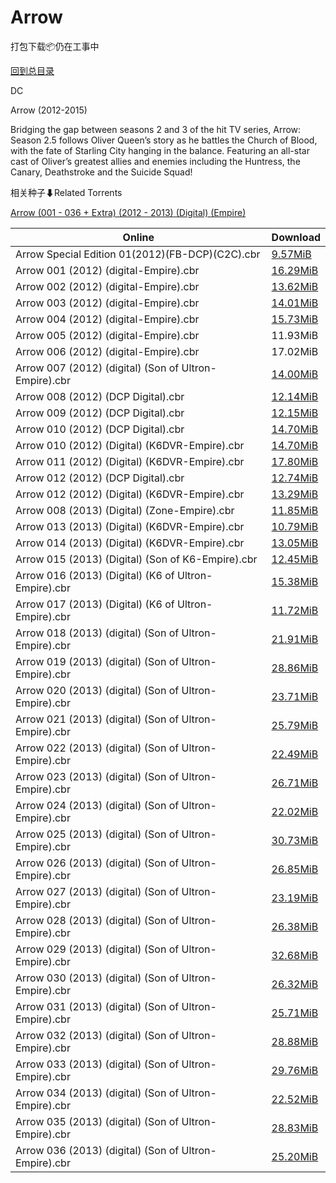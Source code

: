 # Arrow

打包下载📦仍在工事中

[回到总目录](/Catalogs.md)

DC

Arrow (2012-2015)

Bridging the gap between seasons 2 and 3 of the hit TV series, Arrow: Season 2.5 follows Oliver Queen’s story as he battles the Church of Blood, with the fate of Starling City hanging in the balance. Featuring an all-star cast of Oliver’s greatest allies and enemies including the Huntress, the Canary, Deathstroke and the Suicide Squad!





相关种子⬇Related Torrents

[Arrow (001 - 036 + Extra) (2012 - 2013) (Digital) (Empire)](https://github.com/alicewish/markdown/blob/master/torrent/Arrow--001---036---Extra---2012---2013---Digital---Empire.md)

Online | Download
--- | ---
Arrow Special Edition 01(2012)(FB-DCP)(C2C).cbr | [9.57MiB](https://pan.baidu.com/s/1qYbZfo4#list/path=%2F0-Day%20Week%20of%202012%20Q4%2F0-Day%20Week%20of%202012.10.17%2F%E3%82%A2%E3%82%AD%E3%82%B5%E3%82%AD%E3%82%BB%E3%82%B3%E3%82%BB%E3%82%AF%E3%82%BD%E3%82%AF%E3%82%B7%E3%82%A8%E3%82%A4%E3%82%B7%E3%82%A8%E3%82%B5%E3%82%AA%E3%82%BF%E3%82%B3%E3%82%B7%E3%82%AA%E3%82%AD%E3%82%BF%E3%82%B9%E3%82%BF%E3%82%B1%E3%82%AB%E3%82%AF%E3%82%A4%E3%82%A6%E3%82%A4%E3%82%AF&parentPath=%2F0-Day%20Week%20of%202012%20Q4)
Arrow 001 (2012) (digital-Empire).cbr | [16.29MiB](https://pan.baidu.com/s/1c2GZf5e#list/path=%2F0-Day%20Week%20of%202012%20Q4%2F0-Day%20Week%20of%202012.10.10%2F%E3%82%A8%E3%82%AD%E3%82%BF%E3%82%AD%E3%82%AF%E3%82%B3%E3%82%A4%E3%82%AA%E3%82%A4%E3%82%B1%E3%82%AF%E3%82%B7%E3%82%B7%E3%82%BD%E3%82%B7%E3%82%AD%E3%82%B7%E3%82%B9%E3%82%B7%E3%82%AA%E3%82%AD%E3%82%B9%E3%82%AF%E3%82%B1%E3%82%B9%E3%82%BD%E3%82%BD%E3%82%A4%E3%82%B5%E3%82%B1%E3%82%BB%E3%82%AA&parentPath=%2F0-Day%20Week%20of%202012%20Q4)
Arrow 002 (2012) (digital-Empire).cbr | [13.62MiB](https://pan.baidu.com/s/1qYbZfo4#list/path=%2F0-Day%20Week%20of%202012%20Q4%2F0-Day%20Week%20of%202012.10.17%2F%E3%82%A2%E3%82%AF%E3%82%BF%E3%82%B9%E3%82%A6%E3%82%AA%E3%82%AD%E3%82%A8%E3%82%AD%E3%82%B7%E3%82%AF%E3%82%AA%E3%82%A6%E3%82%A8%E3%82%B9%E3%82%AF%E3%82%B9%E3%82%A6%E3%82%BB%E3%82%BD%E3%82%B1%E3%82%BD%E3%82%A8%E3%82%A2%E3%82%AF%E3%82%A6%E3%82%BB%E3%82%AA%E3%82%AD%E3%82%B3%E3%82%BF%E3%82%BD&parentPath=%2F0-Day%20Week%20of%202012%20Q4)
Arrow 003 (2012) (digital-Empire).cbr | [14.01MiB](https://pan.baidu.com/s/1jIxkaPK#list/path=%2F0-Day%20Week%20of%202012%20Q4%2F0-Day%20Week%20of%202012.10.24%2F%E3%82%AD%E3%82%AF%E3%82%AD%E3%82%B3%E3%82%AA%E3%82%B9%E3%82%A6%E3%82%AD%E3%82%B3%E3%82%AF%E3%82%B5%E3%82%AA%E3%82%A2%E3%82%BD%E3%82%B7%E3%82%BD%E3%82%AD%E3%82%AF%E3%82%B1%E3%82%A2%E3%82%A6%E3%82%B3%E3%82%AB%E3%82%A4%E3%82%A4%E3%82%BB%E3%82%AD%E3%82%B9%E3%82%AA%E3%82%B7%E3%82%BB%E3%82%AA&parentPath=%2F0-Day%20Week%20of%202012%20Q4)
Arrow 004 (2012) (digital-Empire).cbr | [15.73MiB](https://pan.baidu.com/s/1hsKUIbU#list/path=%2F0-Day%20Week%20of%202012%20Q4%2F0-Day%20Week%20of%202012.10.31%2F%E3%82%A4%E3%82%B9%E3%82%AB%E3%82%AF%E3%82%B3%E3%82%BF%E3%82%AB%E3%82%AA%E3%82%A8%E3%82%A8%E3%82%BF%E3%82%A2%E3%82%A6%E3%82%BB%E3%82%A6%E3%82%B3%E3%82%A2%E3%82%B7%E3%82%A4%E3%82%AF%E3%82%B3%E3%82%A8%E3%82%B3%E3%82%A4%E3%82%A4%E3%82%AB%E3%82%B5%E3%82%AF%E3%82%AA%E3%82%B5%E3%82%B5%E3%82%BD&parentPath=%2F0-Day%20Week%20of%202012%20Q4)
Arrow 005 (2012) (digital-Empire).cbr | 11.93MiB
Arrow 006 (2012) (digital-Empire).cbr | 17.02MiB
Arrow 007 (2012) (digital) (Son of Ultron-Empire).cbr | [14.00MiB](https://pan.baidu.com/s/1nvvcjO1#list/path=%2F0-Day%20Week%20of%202012%20Q4%2F0-Day%20Week%20of%202012.11.21%2F%E3%82%B9%E3%82%BD%E3%82%B7%E3%82%B9%E3%82%A2%E3%82%A2%E3%82%A6%E3%82%A4%E3%82%BB%E3%82%BB%E3%82%AB%E3%82%B3%E3%82%AB%E3%82%AF%E3%82%B5%E3%82%B5%E3%82%B7%E3%82%A8%E3%82%B1%E3%82%BD%E3%82%B7%E3%82%AA%E3%82%A4%E3%82%A4%E3%82%B1%E3%82%AD%E3%82%AB%E3%82%AD%E3%82%BD%E3%82%AF%E3%82%B7%E3%82%B7&parentPath=%2F0-Day%20Week%20of%202012%20Q4)
Arrow 008 (2012) (DCP Digital).cbr | [12.14MiB](https://pan.baidu.com/s/1i4OaowH#list/path=%2F0-Day%20Week%20of%202012%20Q4%2F0-Day%20Week%20of%202012.11.28%2F%E3%82%B9%E3%82%A6%E3%82%B7%E3%82%A6%E3%82%A8%E3%82%A4%E3%82%A4%E3%82%B3%E3%82%AD%E3%82%B1%E3%82%A8%E3%82%A8%E3%82%AA%E3%82%B7%E3%82%BD%E3%82%B9%E3%82%BB%E3%82%BB%E3%82%A4%E3%82%BD%E3%82%BF%E3%82%B5%E3%82%B7%E3%82%AA%E3%82%BB%E3%82%BD%E3%82%A8%E3%82%B3%E3%82%BD%E3%82%AD%E3%82%AB%E3%82%B7&parentPath=%2F0-Day%20Week%20of%202012%20Q4)
Arrow 009 (2012) (DCP Digital).cbr | [12.15MiB](https://pan.baidu.com/s/1hsmyIVy#list/path=%2F0-Day%20Week%20of%202012%20Q4%2F0-Day%20Week%20of%202012.12.05%2F%E3%82%B3%E3%82%BD%E3%82%A6%E3%82%AA%E3%82%B1%E3%82%BF%E3%82%BF%E3%82%B1%E3%82%A4%E3%82%B9%E3%82%A8%E3%82%AD%E3%82%B1%E3%82%B9%E3%82%A6%E3%82%AB%E3%82%B9%E3%82%B7%E3%82%B3%E3%82%B7%E3%82%BD%E3%82%AD%E3%82%BD%E3%82%BD%E3%82%A2%E3%82%BB%E3%82%A4%E3%82%B5%E3%82%B9%E3%82%AD%E3%82%A6%E3%82%BD&parentPath=%2F0-Day%20Week%20of%202012%20Q4)
Arrow 010 (2012) (DCP Digital).cbr | [14.70MiB](https://pan.baidu.com/s/1bQWtjg#list/path=%2F0-Day%20Week%20of%202012%20Q4%2F0-Day%20Week%20of%202012.12.12%2F%E3%82%A4%E3%82%A6%E3%82%BF%E3%82%B1%E3%82%B5%E3%82%BB%E3%82%BB%E3%82%BF%E3%82%A6%E3%82%AF%E3%82%B3%E3%82%AB%E3%82%BF%E3%82%A8%E3%82%AD%E3%82%AD%E3%82%AF%E3%82%A6%E3%82%A6%E3%82%A2%E3%82%A8%E3%82%B1%E3%82%AA%E3%82%B9%E3%82%A6%E3%82%B5%E3%82%AA%E3%82%B5%E3%82%A2%E3%82%A8%E3%82%B3%E3%82%B3&parentPath=%2F0-Day%20Week%20of%202012%20Q4)
Arrow 010 (2012) (Digital) (K6DVR-Empire).cbr | [14.70MiB](https://pan.baidu.com/s/1bQWtjg#list/path=%2F0-Day%20Week%20of%202012%20Q4%2F0-Day%20Week%20of%202012.12.12%2F%E3%82%A6%E3%82%A6%E3%82%A4%E3%82%BD%E3%82%AB%E3%82%B9%E3%82%B5%E3%82%AA%E3%82%BD%E3%82%BB%E3%82%A8%E3%82%B7%E3%82%A6%E3%82%A8%E3%82%A6%E3%82%BF%E3%82%B7%E3%82%B5%E3%82%AF%E3%82%B7%E3%82%BD%E3%82%B1%E3%82%BD%E3%82%AD%E3%82%BD%E3%82%B9%E3%82%BD%E3%82%B1%E3%82%AF%E3%82%B1%E3%82%AA%E3%82%AB&parentPath=%2F0-Day%20Week%20of%202012%20Q4)
Arrow 011 (2012) (Digital) (K6DVR-Empire).cbr | [17.80MiB](https://pan.baidu.com/s/1o89TeUQ#list/path=%2F0-Day%20Week%20of%202012%20Q4%2F0-Day%20Week%20of%202012.12.19%2F%E3%82%A8%E3%82%A2%E3%82%B5%E3%82%BB%E3%82%BF%E3%82%A4%E3%82%BD%E3%82%B7%E3%82%A6%E3%82%A8%E3%82%AB%E3%82%A6%E3%82%A4%E3%82%A8%E3%82%A6%E3%82%BB%E3%82%A4%E3%82%B5%E3%82%A4%E3%82%AB%E3%82%A6%E3%82%A6%E3%82%AF%E3%82%AF%E3%82%A2%E3%82%B3%E3%82%BF%E3%82%B1%E3%82%B9%E3%82%A2%E3%82%B5%E3%82%B7&parentPath=%2F0-Day%20Week%20of%202012%20Q4)
Arrow 012 (2012) (DCP Digital).cbr | [12.74MiB](https://pan.baidu.com/s/1nvrEo7f#list/path=%2F0-Day%20Week%20of%202012%20Q4%2F0-Day%20Week%20of%202012.12.26%2F%E3%82%BF%E3%82%BD%E3%82%AF%E3%82%AA%E3%82%B7%E3%82%BF%E3%82%B9%E3%82%B7%E3%82%BD%E3%82%BD%E3%82%B3%E3%82%B7%E3%82%AD%E3%82%B9%E3%82%A6%E3%82%BF%E3%82%AD%E3%82%BB%E3%82%AB%E3%82%AF%E3%82%AD%E3%82%BB%E3%82%B7%E3%82%A2%E3%82%AA%E3%82%BD%E3%82%B5%E3%82%AA%E3%82%A8%E3%82%A2%E3%82%BB%E3%82%A6&parentPath=%2F0-Day%20Week%20of%202012%20Q4)
Arrow 012 (2012) (Digital) (K6DVR-Empire).cbr | [13.29MiB](https://pan.baidu.com/s/1nvrEo7f#list/path=%2F0-Day%20Week%20of%202012%20Q4%2F0-Day%20Week%20of%202012.12.26%2F%E3%82%A2%E3%82%A8%E3%82%AF%E3%82%B9%E3%82%AF%E3%82%AA%E3%82%A6%E3%82%B7%E3%82%A2%E3%82%B1%E3%82%A6%E3%82%A2%E3%82%B7%E3%82%BB%E3%82%BB%E3%82%B1%E3%82%B7%E3%82%AB%E3%82%AF%E3%82%A8%E3%82%B3%E3%82%B7%E3%82%AA%E3%82%B5%E3%82%B9%E3%82%A6%E3%82%AA%E3%82%B7%E3%82%A2%E3%82%B9%E3%82%B9%E3%82%B9&parentPath=%2F0-Day%20Week%20of%202012%20Q4)
Arrow 008 (2013) (Digital) (Zone-Empire).cbr | [11.85MiB](https://pan.baidu.com/s/1i4OaowH#list/path=%2F0-Day%20Week%20of%202012%20Q4%2F0-Day%20Week%20of%202012.11.28%2F%E3%82%BF%E3%82%AF%E3%82%A6%E3%82%B1%E3%82%AA%E3%82%BD%E3%82%AD%E3%82%A4%E3%82%B9%E3%82%BF%E3%82%BF%E3%82%A6%E3%82%B1%E3%82%BD%E3%82%B5%E3%82%B5%E3%82%B5%E3%82%BD%E3%82%B7%E3%82%BB%E3%82%B7%E3%82%A2%E3%82%AF%E3%82%BB%E3%82%B5%E3%82%B9%E3%82%B7%E3%82%A4%E3%82%B5%E3%82%AD%E3%82%B9%E3%82%A2&parentPath=%2F0-Day%20Week%20of%202012%20Q4)
Arrow 013 (2013) (Digital) (K6DVR-Empire).cbr | [10.79MiB](https://pan.baidu.com/s/1o8h2NbG#list/path=%2F0-Day%20Week%20of%202013%20Q1%2F0-Day%20Week%20of%202013.01.02%2F%E3%82%B5%E3%82%BB%E3%82%B1%E3%82%A8%E3%82%B3%E3%82%BF%E3%82%A6%E3%82%A8%E3%82%B5%E3%82%B1%E3%82%BF%E3%82%BF%E3%82%B5%E3%82%A4%E3%82%A8%E3%82%A8%E3%82%B5%E3%82%A2%E3%82%BB%E3%82%B3%E3%82%BB%E3%82%B9%E3%82%B5%E3%82%A8%E3%82%AB%E3%82%B5%E3%82%BD%E3%82%AA%E3%82%A6%E3%82%B1%E3%82%A8%E3%82%B5&parentPath=%2F0-Day%20Week%20of%202013%20Q1)
Arrow 014 (2013) (Digital) (K6DVR-Empire).cbr | [13.05MiB](https://pan.baidu.com/s/1qYJY0ck#list/path=%2F0-Day%20Week%20of%202013%20Q1%2F0-Day%20Week%20of%202013.01.09%2F%E3%82%AD%E3%82%AA%E3%82%AB%E3%82%B9%E3%82%B7%E3%82%B9%E3%82%B5%E3%82%B1%E3%82%A6%E3%82%B1%E3%82%BF%E3%82%BF%E3%82%A4%E3%82%AA%E3%82%B9%E3%82%BF%E3%82%A4%E3%82%B7%E3%82%AA%E3%82%AB%E3%82%B3%E3%82%A6%E3%82%B3%E3%82%B3%E3%82%A4%E3%82%B5%E3%82%AA%E3%82%A6%E3%82%BB%E3%82%AD%E3%82%A6%E3%82%AA&parentPath=%2F0-Day%20Week%20of%202013%20Q1)
Arrow 015 (2013) (Digital) (Son of K6-Empire).cbr | [12.45MiB](https://pan.baidu.com/s/1bzmaRk#list/path=%2F0-Day%20Week%20of%202013%20Q1%2F0-Day%20Week%20of%202013.01.16%2F%E3%82%B1%E3%82%A4%E3%82%A8%E3%82%AB%E3%82%A4%E3%82%BB%E3%82%B7%E3%82%AD%E3%82%A6%E3%82%B5%E3%82%A8%E3%82%AD%E3%82%BF%E3%82%AA%E3%82%B3%E3%82%BB%E3%82%A2%E3%82%BB%E3%82%AD%E3%82%AA%E3%82%AA%E3%82%BB%E3%82%BF%E3%82%BF%E3%82%A4%E3%82%BB%E3%82%A6%E3%82%BD%E3%82%BB%E3%82%B9%E3%82%BD%E3%82%AD&parentPath=%2F0-Day%20Week%20of%202013%20Q1)
Arrow 016 (2013) (Digital) (K6 of Ultron-Empire).cbr | [15.38MiB](https://pan.baidu.com/s/1qXXVycG#list/path=%2F0-Day%20Week%20of%202013%20Q1%2F0-Day%20Week%20of%202013.01.23%2F%E3%82%B3%E3%82%A6%E3%82%BF%E3%82%A8%E3%82%B1%E3%82%A4%E3%82%AB%E3%82%AD%E3%82%BD%E3%82%BB%E3%82%B7%E3%82%B7%E3%82%AA%E3%82%A2%E3%82%AA%E3%82%B1%E3%82%A8%E3%82%BD%E3%82%B9%E3%82%AB%E3%82%A4%E3%82%B9%E3%82%BD%E3%82%BF%E3%82%A8%E3%82%AA%E3%82%AD%E3%82%B9%E3%82%BB%E3%82%A8%E3%82%A2%E3%82%A2&parentPath=%2F0-Day%20Week%20of%202013%20Q1)
Arrow 017 (2013) (Digital) (K6 of Ultron-Empire).cbr | [11.72MiB](https://pan.baidu.com/s/1i4Oaodf#list/path=%2F0-Day%20Week%20of%202013%20Q1%2F0-Day%20Week%20of%202013.01.30%2F%E3%82%A2%E3%82%AF%E3%82%B9%E3%82%A4%E3%82%B5%E3%82%B3%E3%82%AF%E3%82%B3%E3%82%B7%E3%82%AF%E3%82%BF%E3%82%AF%E3%82%B5%E3%82%B1%E3%82%B7%E3%82%AB%E3%82%B1%E3%82%B5%E3%82%AB%E3%82%A6%E3%82%B9%E3%82%B5%E3%82%B5%E3%82%AD%E3%82%AF%E3%82%B5%E3%82%BB%E3%82%B7%E3%82%A6%E3%82%A2%E3%82%A8%E3%82%AF&parentPath=%2F0-Day%20Week%20of%202013%20Q1)
Arrow 018 (2013) (digital) (Son of Ultron-Empire).cbr | [21.91MiB](https://pan.baidu.com/s/1pK9ASPH#list/path=%2F0-Day%20Week%20of%202013%20Q1%2F0-Day%20Week%20of%202013.02.06%2F%E3%82%BF%E3%82%BD%E3%82%AB%E3%82%A4%E3%82%A6%E3%82%B7%E3%82%B1%E3%82%A4%E3%82%A2%E3%82%A6%E3%82%A4%E3%82%BF%E3%82%A8%E3%82%BD%E3%82%BB%E3%82%A2%E3%82%BF%E3%82%B9%E3%82%AF%E3%82%AB%E3%82%BD%E3%82%AD%E3%82%BD%E3%82%A6%E3%82%B7%E3%82%AB%E3%82%A4%E3%82%BB%E3%82%BF%E3%82%A4%E3%82%A8%E3%82%AF&parentPath=%2F0-Day%20Week%20of%202013%20Q1)
Arrow 019 (2013) (digital) (Son of Ultron-Empire).cbr | [28.86MiB](https://pan.baidu.com/s/1bpdL563#list/path=%2F0-Day%20Week%20of%202013%20Q1%2F0-Day%20Week%20of%202013.02.13%2F%E3%82%B9%E3%82%B7%E3%82%AD%E3%82%AD%E3%82%B1%E3%82%A8%E3%82%AD%E3%82%AA%E3%82%A2%E3%82%B1%E3%82%BD%E3%82%B1%E3%82%BF%E3%82%B1%E3%82%AB%E3%82%AD%E3%82%A4%E3%82%AF%E3%82%AB%E3%82%B1%E3%82%AF%E3%82%AA%E3%82%BD%E3%82%A6%E3%82%AF%E3%82%A6%E3%82%B9%E3%82%AF%E3%82%A6%E3%82%AB%E3%82%A6%E3%82%B3&parentPath=%2F0-Day%20Week%20of%202013%20Q1)
Arrow 020 (2013) (digital) (Son of Ultron-Empire).cbr | [23.71MiB](https://pan.baidu.com/s/1gfm0Mtl#list/path=%2F0-Day%20Week%20of%202013%20Q1%2F0-Day%20Week%20of%202013.02.20%2F%E3%82%AB%E3%82%B9%E3%82%A6%E3%82%BF%E3%82%AB%E3%82%B5%E3%82%AB%E3%82%B7%E3%82%A6%E3%82%B5%E3%82%A2%E3%82%BF%E3%82%B1%E3%82%AF%E3%82%B5%E3%82%BF%E3%82%AF%E3%82%AB%E3%82%BB%E3%82%BD%E3%82%A8%E3%82%A2%E3%82%A2%E3%82%B3%E3%82%A4%E3%82%A4%E3%82%AA%E3%82%BB%E3%82%A8%E3%82%AA%E3%82%B3%E3%82%A4&parentPath=%2F0-Day%20Week%20of%202013%20Q1)
Arrow 021 (2013) (digital) (Son of Ultron-Empire).cbr | [25.79MiB](https://pan.baidu.com/s/1hsCNjdq#list/path=%2F0-Day%20Week%20of%202013%20Q1%2F0-Day%20Week%20of%202013.02.27%2F%E3%82%A4%E3%82%AF%E3%82%B5%E3%82%A6%E3%82%A6%E3%82%A6%E3%82%A6%E3%82%BD%E3%82%BD%E3%82%B1%E3%82%B9%E3%82%A8%E3%82%B5%E3%82%A8%E3%82%B5%E3%82%AF%E3%82%BF%E3%82%A2%E3%82%B3%E3%82%A4%E3%82%B3%E3%82%B5%E3%82%A4%E3%82%A2%E3%82%A2%E3%82%B5%E3%82%A8%E3%82%AA%E3%82%AB%E3%82%A6%E3%82%A8%E3%82%AA&parentPath=%2F0-Day%20Week%20of%202013%20Q1)
Arrow 022 (2013) (digital) (Son of Ultron-Empire).cbr | [22.49MiB](https://pan.baidu.com/s/1c1Btmso#list/path=%2F0-Day%20Week%20of%202013%20Q1%2F0-Day%20Week%20of%202013.03.06%2F%E3%82%A4%E3%82%A4%E3%82%AD%E3%82%A6%E3%82%BF%E3%82%BD%E3%82%A6%E3%82%BB%E3%82%AA%E3%82%A2%E3%82%B3%E3%82%A8%E3%82%A6%E3%82%AB%E3%82%B9%E3%82%A8%E3%82%A6%E3%82%AF%E3%82%BB%E3%82%BF%E3%82%BB%E3%82%B9%E3%82%A6%E3%82%A4%E3%82%BD%E3%82%AF%E3%82%B1%E3%82%BB%E3%82%B3%E3%82%B5%E3%82%BF%E3%82%B1&parentPath=%2F0-Day%20Week%20of%202013%20Q1)
Arrow 023 (2013) (digital) (Son of Ultron-Empire).cbr | [26.71MiB](https://pan.baidu.com/s/1c2avBS8#list/path=%2F0-Day%20Week%20of%202013%20Q1%2F0-Day%20Week%20of%202013.03.13%2F%E3%82%A6%E3%82%AA%E3%82%BB%E3%82%BD%E3%82%A4%E3%82%BB%E3%82%AB%E3%82%A2%E3%82%B5%E3%82%AF%E3%82%AF%E3%82%AB%E3%82%A6%E3%82%AB%E3%82%BF%E3%82%B5%E3%82%B5%E3%82%AD%E3%82%A8%E3%82%BF%E3%82%AA%E3%82%B9%E3%82%B3%E3%82%AD%E3%82%B7%E3%82%A2%E3%82%A4%E3%82%A4%E3%82%B5%E3%82%AA%E3%82%BB%E3%82%AF&parentPath=%2F0-Day%20Week%20of%202013%20Q1)
Arrow 024 (2013) (digital) (Son of Ultron-Empire).cbr | [22.02MiB](https://pan.baidu.com/s/1qYWjC40#list/path=%2F0-Day%20Week%20of%202013%20Q1%2F0-Day%20Week%20of%202013.03.20%2F%E3%82%BF%E3%82%B3%E3%82%AA%E3%82%B3%E3%82%BF%E3%82%B7%E3%82%BF%E3%82%AA%E3%82%B5%E3%82%A4%E3%82%BB%E3%82%A2%E3%82%A4%E3%82%B1%E3%82%BF%E3%82%AD%E3%82%B9%E3%82%A8%E3%82%A4%E3%82%A6%E3%82%A2%E3%82%BF%E3%82%BB%E3%82%A6%E3%82%A6%E3%82%B7%E3%82%B5%E3%82%A2%E3%82%B9%E3%82%AB%E3%82%B1%E3%82%AB&parentPath=%2F0-Day%20Week%20of%202013%20Q1)
Arrow 025 (2013) (digital) (Son of Ultron-Empire).cbr | [30.73MiB](https://pan.baidu.com/s/1boOm2Vd#list/path=%2F0-Day%20Week%20of%202013%20Q1%2F0-Day%20Week%20of%202013.03.27%2F%E3%82%A6%E3%82%AF%E3%82%BF%E3%82%B7%E3%82%AA%E3%82%B9%E3%82%BD%E3%82%B1%E3%82%BF%E3%82%AA%E3%82%A2%E3%82%AA%E3%82%BD%E3%82%BD%E3%82%AD%E3%82%A8%E3%82%BF%E3%82%BD%E3%82%AA%E3%82%B3%E3%82%A4%E3%82%AA%E3%82%A2%E3%82%B9%E3%82%A6%E3%82%AB%E3%82%A4%E3%82%BF%E3%82%AF%E3%82%A8%E3%82%B3%E3%82%AB&parentPath=%2F0-Day%20Week%20of%202013%20Q1)
Arrow 026 (2013) (digital) (Son of Ultron-Empire).cbr | [26.85MiB](https://pan.baidu.com/s/1kUVxJQf#list/path=%2F0-Day%20Week%20of%202013%20Q2%2F0-Day%20Week%20of%202013.04.03%2F%E3%82%AF%E3%82%BB%E3%82%AF%E3%82%AA%E3%82%BF%E3%82%A2%E3%82%B7%E3%82%BB%E3%82%BF%E3%82%B3%E3%82%BB%E3%82%A4%E3%82%AB%E3%82%A8%E3%82%A6%E3%82%A8%E3%82%A8%E3%82%BB%E3%82%A2%E3%82%AD%E3%82%AF%E3%82%AD%E3%82%AD%E3%82%B9%E3%82%AF%E3%82%B7%E3%82%AA%E3%82%B5%E3%82%AA%E3%82%B7%E3%82%A6%E3%82%B5&parentPath=%2F0-Day%20Week%20of%202013%20Q2)
Arrow 027 (2013) (digital) (Son of Ultron-Empire).cbr | [23.19MiB](https://pan.baidu.com/s/1pL9lgjp#list/path=%2F0-Day%20Week%20of%202013%20Q2%2F0-Day%20Week%20of%202013.04.10%2F%E3%82%AF%E3%82%B5%E3%82%BF%E3%82%B9%E3%82%BB%E3%82%B3%E3%82%A4%E3%82%A8%E3%82%B1%E3%82%B5%E3%82%AD%E3%82%AF%E3%82%A8%E3%82%A6%E3%82%A8%E3%82%AF%E3%82%AB%E3%82%BD%E3%82%B5%E3%82%A8%E3%82%B9%E3%82%B5%E3%82%AA%E3%82%A8%E3%82%B1%E3%82%A8%E3%82%A8%E3%82%AD%E3%82%B1%E3%82%AD%E3%82%BF%E3%82%B9&parentPath=%2F0-Day%20Week%20of%202013%20Q2)
Arrow 028 (2013) (digital) (Son of Ultron-Empire).cbr | [26.38MiB](https://pan.baidu.com/s/1eS4JHGA#list/path=%2F0-Day%20Week%20of%202013%20Q2%2F0-Day%20Week%20of%202013.04.17%2F%E3%82%A4%E3%82%B3%E3%82%B3%E3%82%B7%E3%82%AD%E3%82%B1%E3%82%BD%E3%82%B3%E3%82%BB%E3%82%AB%E3%82%B3%E3%82%B7%E3%82%B7%E3%82%A8%E3%82%AA%E3%82%B5%E3%82%AA%E3%82%BD%E3%82%A8%E3%82%AB%E3%82%B7%E3%82%BB%E3%82%B3%E3%82%AD%E3%82%BD%E3%82%B3%E3%82%AD%E3%82%B5%E3%82%B3%E3%82%AB%E3%82%B3%E3%82%BF&parentPath=%2F0-Day%20Week%20of%202013%20Q2)
Arrow 029 (2013) (digital) (Son of Ultron-Empire).cbr | [32.68MiB](https://pan.baidu.com/s/1gfyCfF9#list/path=%2F0-Day%20Week%20of%202013%20Q2%2F0-Day%20Week%20of%202013.04.24%2F%E3%82%A2%E3%82%B5%E3%82%B7%E3%82%B5%E3%82%B3%E3%82%B3%E3%82%A2%E3%82%B1%E3%82%A6%E3%82%BB%E3%82%A6%E3%82%AA%E3%82%A6%E3%82%BB%E3%82%BB%E3%82%BF%E3%82%A6%E3%82%BF%E3%82%B1%E3%82%BD%E3%82%BD%E3%82%A8%E3%82%AB%E3%82%B1%E3%82%BF%E3%82%B5%E3%82%A4%E3%82%AB%E3%82%B5%E3%82%B1%E3%82%AA%E3%82%A2&parentPath=%2F0-Day%20Week%20of%202013%20Q2)
Arrow 030 (2013) (digital) (Son of Ultron-Empire).cbr | [26.32MiB](https://pan.baidu.com/s/1i5iYZB3#list/path=%2F0-Day%20Week%20of%202013%20Q2%2F0-Day%20Week%20of%202013.05.01%2F%E3%82%BB%E3%82%AA%E3%82%AB%E3%82%AB%E3%82%AA%E3%82%BF%E3%82%BF%E3%82%AB%E3%82%A6%E3%82%BF%E3%82%A2%E3%82%A6%E3%82%A2%E3%82%AD%E3%82%A8%E3%82%A2%E3%82%A8%E3%82%B7%E3%82%BD%E3%82%A2%E3%82%AA%E3%82%A2%E3%82%A6%E3%82%A8%E3%82%AD%E3%82%BD%E3%82%A8%E3%82%B3%E3%82%B9%E3%82%B1%E3%82%AF%E3%82%B9&parentPath=%2F0-Day%20Week%20of%202013%20Q2)
Arrow 031 (2013) (digital) (Son of Ultron-Empire).cbr | [25.71MiB](https://pan.baidu.com/s/1o8N0sv4#list/path=%2F0-Day%20Week%20of%202013%20Q2%2F0-Day%20Week%20of%202013.05.08%2F%E3%82%BB%E3%82%AF%E3%82%A6%E3%82%AB%E3%82%AF%E3%82%B1%E3%82%B9%E3%82%A4%E3%82%A6%E3%82%B3%E3%82%B5%E3%82%AA%E3%82%AB%E3%82%B5%E3%82%B9%E3%82%AF%E3%82%B9%E3%82%B3%E3%82%AB%E3%82%B1%E3%82%B7%E3%82%A2%E3%82%B9%E3%82%BF%E3%82%AA%E3%82%B9%E3%82%B3%E3%82%A8%E3%82%B1%E3%82%B1%E3%82%BB%E3%82%A2&parentPath=%2F0-Day%20Week%20of%202013%20Q2)
Arrow 032 (2013) (digital) (Son of Ultron-Empire).cbr | [28.88MiB](https://pan.baidu.com/s/1cx0uWQ#list/path=%2F0-Day%20Week%20of%202013%20Q2%2F0-Day%20Week%20of%202013.05.15%2F%E3%82%B1%E3%82%AB%E3%82%BD%E3%82%A2%E3%82%B5%E3%82%AF%E3%82%A6%E3%82%B5%E3%82%A2%E3%82%AF%E3%82%B3%E3%82%B9%E3%82%B5%E3%82%A8%E3%82%B9%E3%82%B1%E3%82%A6%E3%82%AD%E3%82%B5%E3%82%B1%E3%82%BF%E3%82%A8%E3%82%BD%E3%82%AB%E3%82%BB%E3%82%BD%E3%82%B9%E3%82%BD%E3%82%B9%E3%82%A6%E3%82%AA%E3%82%B7&parentPath=%2F0-Day%20Week%20of%202013%20Q2)
Arrow 033 (2013) (digital) (Son of Ultron-Empire).cbr | [29.76MiB](https://pan.baidu.com/s/1dFhLoIX#list/path=%2F0-Day%20Week%20of%202013%20Q2%2F0-Day%20Week%20of%202013.05.22%2F%E3%82%AD%E3%82%B1%E3%82%BB%E3%82%AB%E3%82%BD%E3%82%BD%E3%82%B5%E3%82%AA%E3%82%B5%E3%82%A8%E3%82%BB%E3%82%A4%E3%82%A2%E3%82%B3%E3%82%AF%E3%82%A2%E3%82%AF%E3%82%AA%E3%82%B7%E3%82%AD%E3%82%BF%E3%82%BB%E3%82%B3%E3%82%AD%E3%82%B5%E3%82%AA%E3%82%BB%E3%82%B5%E3%82%BF%E3%82%BF%E3%82%B3%E3%82%A4&parentPath=%2F0-Day%20Week%20of%202013%20Q2)
Arrow 034 (2013) (digital) (Son of Ultron-Empire).cbr | [22.52MiB](https://pan.baidu.com/s/1nuUDGed#list/path=%2F0-Day%20Week%20of%202013%20Q2%2F0-Day%20Week%20of%202013.05.29%2F%E3%82%B5%E3%82%BF%E3%82%BD%E3%82%A8%E3%82%BF%E3%82%BF%E3%82%AA%E3%82%AB%E3%82%B9%E3%82%AB%E3%82%B9%E3%82%BB%E3%82%B7%E3%82%B3%E3%82%B3%E3%82%AD%E3%82%BD%E3%82%BB%E3%82%B7%E3%82%B7%E3%82%B5%E3%82%B3%E3%82%AA%E3%82%A8%E3%82%B7%E3%82%AB%E3%82%A4%E3%82%AB%E3%82%BF%E3%82%BD%E3%82%B9%E3%82%BB&parentPath=%2F0-Day%20Week%20of%202013%20Q2)
Arrow 035 (2013) (digital) (Son of Ultron-Empire).cbr | [28.83MiB](https://pan.baidu.com/s/1pKDEDcv#list/path=%2F0-Day%20Week%20of%202013%20Q2%2F0-Day%20Week%20of%202013.06.05%2F%E3%82%A4%E3%82%A6%E3%82%A4%E3%82%A6%E3%82%AF%E3%82%BB%E3%82%BD%E3%82%B3%E3%82%B3%E3%82%AD%E3%82%B9%E3%82%AB%E3%82%B7%E3%82%AD%E3%82%B1%E3%82%AD%E3%82%BD%E3%82%BD%E3%82%A2%E3%82%A4%E3%82%AA%E3%82%A6%E3%82%AD%E3%82%A8%E3%82%A4%E3%82%B3%E3%82%B7%E3%82%A4%E3%82%A4%E3%82%AB%E3%82%B9%E3%82%BB&parentPath=%2F0-Day%20Week%20of%202013%20Q2)
Arrow 036 (2013) (digital) (Son of Ultron-Empire).cbr | [25.20MiB](https://pan.baidu.com/s/1jH5bp5O#list/path=%2F0-Day%20Week%20of%202013%20Q2%2F0-Day%20Week%20of%202013.06.12%2F%E3%82%BD%E3%82%BB%E3%82%BD%E3%82%BB%E3%82%B5%E3%82%A4%E3%82%B5%E3%82%BF%E3%82%B3%E3%82%B5%E3%82%B3%E3%82%A8%E3%82%BD%E3%82%AA%E3%82%AD%E3%82%BB%E3%82%A2%E3%82%BD%E3%82%B3%E3%82%B7%E3%82%A8%E3%82%BB%E3%82%A8%E3%82%B7%E3%82%AF%E3%82%BF%E3%82%B9%E3%82%AA%E3%82%B5%E3%82%BB%E3%82%AA%E3%82%A8&parentPath=%2F0-Day%20Week%20of%202013%20Q2)